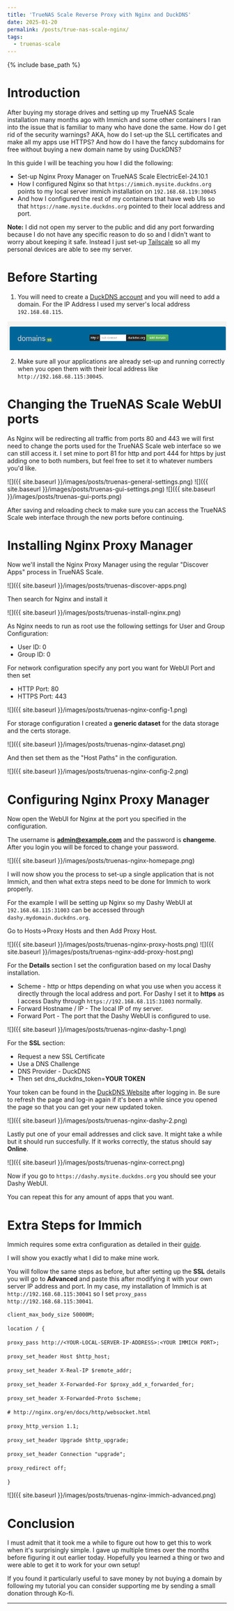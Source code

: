 ```yaml
---
title: 'TrueNAS Scale Reverse Proxy with Nginx and DuckDNS'
date: 2025-01-20
permalink: /posts/true-nas-scale-nginx/
tags:
  - truenas-scale
---
```

{% include base_path %}

# Introduction
After buying my storage drives and setting up my TrueNAS Scale installation many months ago with Immich and some other containers I ran into the issue that is familiar to many who have done the same. How do I get rid of the security warnings? AKA, how do I set-up the SLL certificates and make all my apps use HTTPS? And how do I have the fancy subdomains for free without buying a new domain name by using DuckDNS?

In this guide I will be teaching you how I did the following:
* Set-up Nginx Proxy Manager on TrueNAS Scale ElectricEel-24.10.1
* How I configured Nginx so that ```https://immich.mysite.duckdns.org``` points to my local server immich installation on ```192.168.68.119:30045```
* And how I configured the rest of my containers that have web UIs so that ```https://name.mysite.duckdns.org``` pointed to their local address and port.

**Note:** I did not open my server to the public and did any port forwarding because I do not have any specific reason to do so and I didn't want to worry about keeping it safe. Instead I just set-up [Tailscale](https://tailscale.com/) so all my personal devices are able to see my server.

# Before Starting
1. You will need to create a [DuckDNS account](https://www.duckdns.org/) and you will need to add a domain. For the IP Address I used my server's local address ```192.168.68.115```.

![Image showing where in the duckdns page to add a domain.](../images/posts/duckdns.png)

2. Make sure all your applications are already set-up and running correctly when you open them with their local address like ```http://192.168.68.115:30045```.

# Changing the TrueNAS Scale WebUI ports
As Nginx will be redirecting all traffic from ports 80 and 443 we will first need to change the ports used for the TrueNAS Scale web interface so we can still access it. I set mine to port 81 for http and port 444 for https by just adding one to both numbers, but feel free to set it to whatever numbers you'd like.

![]({{ site.baseurl }}/images/posts/truenas-general-settings.png)
![]({{ site.baseurl }}/images/posts/truenas-gui-settings.png)
![]({{ site.baseurl }}/images/posts/truenas-gui-ports.png)

After saving and reloading check to make sure you can access the TrueNAS Scale web interface through the new ports before continuing.

# Installing Nginx Proxy Manager
Now we'll install the Nginx Proxy Manager using the regular "Discover Apps" process in TrueNAS Scale.

![]({{ site.baseurl }}/images/posts/truenas-discover-apps.png)

Then search for Nginx and install it

![]({{ site.baseurl }}/images/posts/truenas-install-nginx.png)

As Nginx needs to run as root use the following settings for User and Group Configuration:
* User ID: 0
* Group ID: 0

For network configuration specify any port you want for WebUI Port and then set
* HTTP Port: 80
* HTTPS Port: 443

![]({{ site.baseurl }}/images/posts/truenas-nginx-config-1.png)

For storage configuration I created a **generic dataset** for the data storage and the certs storage.

![]({{ site.baseurl }}/images/posts/truenas-nginx-dataset.png)

And then set them as the "Host Paths" in the configuration.

![]({{ site.baseurl }}/images/posts/truenas-nginx-config-2.png)

# Configuring Nginx Proxy Manager
Now open the WebUI for Nginx at the port you specified in the configuration.

The username is **admin@example.com** and the password is **changeme**. After you login you will be forced to change your password.

![]({{ site.baseurl }}/images/posts/truenas-nginx-homepage.png)

I will now show you the process to set-up a single application that is not Immich, and then what extra steps need to be done for Immich to work properly.

For the example I will be setting up Nginx so my Dashy WebUI at ```192.168.68.115:31003``` can be accessed through ```dashy.mydomain.duckdns.org```.

Go to Hosts->Proxy Hosts and then Add Proxy Host.

![]({{ site.baseurl }}/images/posts/truenas-nginx-proxy-hosts.png)
![]({{ site.baseurl }}/images/posts/truenas-nginx-add-proxy-host.png)

For the **Details** section I set the configuration based on my local Dashy installation.
* Scheme - http or https depending on what you use when you access it directly through the local address and port. For Dashy I set it to **https** as I access Dashy through ```https://192.168.68.115:31003``` normally.
* Forward Hostname / IP - The local IP of my server.
* Forward Port - The port that the Dashy WebUI is configured to use.

![]({{ site.baseurl }}/images/posts/truenas-nginx-dashy-1.png)

For the **SSL** section:
* Request a new SSL Certificate
* Use a DNS Challenge
* DNS Provider - DuckDNS
* Then set dns_duckdns_token=**YOUR TOKEN**

Your token can be found in the [DuckDNS Website](https://www.duckdns.org) after logging in. Be sure to refresh the page and log-in again if it's been a while since you opened the page so that you can get your new updated token.

![]({{ site.baseurl }}/images/posts/truenas-nginx-dashy-2.png)

Lastly put one of your email addresses and click save. It might take a while but it should run succesfully. If it works correctly, the status should say **Online**.

![]({{ site.baseurl }}/images/posts/truenas-nginx-correct.png)

Now if you go to ```https://dashy.mysite.duckdns.org``` you should see your Dashy WebUI.

You can repeat this for any amount of apps that you want.

# Extra Steps for Immich
Immich requires some extra configuration as detailed in their [guide](https://immich.app/docs/administration/reverse-proxy/).

I will show you exactly what I did to make mine work.

You will follow the same steps as before, but after setting up the **SSL** details you will go to **Advanced** and paste this after modifying it with your own server IP address and port. In my case, my installation of Immich is at ```http://192.168.68.115:30041``` so I set ```proxy_pass http://192.168.68.115:30041```.

```
client_max_body_size 50000M;

location / {

proxy_pass http://<YOUR-LOCAL-SERVER-IP-ADDRESS>:<YOUR IMMICH PORT>;

proxy_set_header Host $http_host;

proxy_set_header X-Real-IP $remote_addr;

proxy_set_header X-Forwarded-For $proxy_add_x_forwarded_for;

proxy_set_header X-Forwarded-Proto $scheme;

# http://nginx.org/en/docs/http/websocket.html

proxy_http_version 1.1;

proxy_set_header Upgrade $http_upgrade;

proxy_set_header Connection "upgrade";

proxy_redirect off;

} 

```

![]({{ site.baseurl }}/images/posts/truenas-nginx-immich-advanced.png)

# Conclusion
I must admit that it took me a while to figure out how to get this to work when it's surprisingly simple. I gave up multiple times over the months before figuring it out earlier today. Hopefully you learned a thing or two and were able to get it to work for your own setup!

If you found it particularly useful to save money by not buying a domain by following my tutorial you can consider supporting me by sending a small donation through Ko-fi.

<script src='https://storage.ko-fi.com/cdn/scripts/overlay-widget.js'></script>
<script>
  kofiWidgetOverlay.draw('developerjose', {
    'type': 'floating-chat',
    'floating-chat.donateButton.text': 'Support me',
    'floating-chat.donateButton.background-color': '#00b9fe',
    'floating-chat.donateButton.text-color': '#fff'
  });
</script>

------